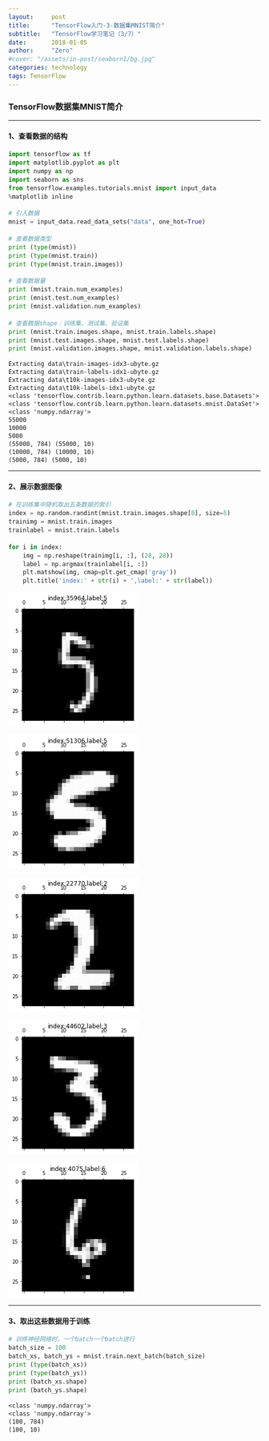```yaml
---
layout:     post
title:      "TensorFlow入门-3-数据集MNIST简介"
subtitle:   "TensorFlow学习笔记（3/7）"
date:       2018-01-05
author:     "Zero"
#cover: "/assets/in-post/seaborn1/bg.jpg"
categories: technology
tags: TensorFlow
---
```


### TensorFlow数据集MNIST简介

---

#### 1、查看数据的结构


```python
import tensorflow as tf
import matplotlib.pyplot as plt
import numpy as np
import seaborn as sns
from tensorflow.examples.tutorials.mnist import input_data
%matplotlib inline

# 引入数据
mnist = input_data.read_data_sets("data", one_hot=True)

# 查看数据类型
print (type(mnist))
print (type(mnist.train))
print (type(mnist.train.images))

# 查看数据量
print (mnist.train.num_examples)
print (mnist.test.num_examples)
print (mnist.validation.num_examples)

# 查看数据shape：训练集、测试集、验证集
print (mnist.train.images.shape, mnist.train.labels.shape)
print (mnist.test.images.shape, mnist.test.labels.shape)
print (mnist.validation.images.shape, mnist.validation.labels.shape)
```

    Extracting data\train-images-idx3-ubyte.gz
    Extracting data\train-labels-idx1-ubyte.gz
    Extracting data\t10k-images-idx3-ubyte.gz
    Extracting data\t10k-labels-idx1-ubyte.gz
    <class 'tensorflow.contrib.learn.python.learn.datasets.base.Datasets'>
    <class 'tensorflow.contrib.learn.python.learn.datasets.mnist.DataSet'>
    <class 'numpy.ndarray'>
    55000
    10000
    5000
    (55000, 784) (55000, 10)
    (10000, 784) (10000, 10)
    (5000, 784) (5000, 10)

---

#### 2、展示数据图像


```python
# 在训练集中随机取出五条数据的索引
index = np.random.randint(mnist.train.images.shape[0], size=5)
trainimg = mnist.train.images
trainlabel = mnist.train.labels

for i in index:
    img = np.reshape(trainimg[i, :], (28, 28))
    label = np.argmax(trainlabel[i, :])
    plt.matshow(img, cmap=plt.get_cmap('gray'))
    plt.title('index:' + str(i) + ',label:' + str(label))
```


![png](/assets/in-post/tensorflow3/output_3_0.png)



![png](/assets/in-post/tensorflow3/output_3_1.png)



![png](/assets/in-post/tensorflow3/output_3_2.png)



![png](/assets/in-post/tensorflow3/output_3_3.png)



![png](/assets/in-post/tensorflow3/output_3_4.png)

---

#### 3、取出这些数据用于训练


```python
# 训练神经网络时，一个batch一个batch进行
batch_size = 100
batch_xs, batch_ys = mnist.train.next_batch(batch_size)
print (type(batch_xs))
print (type(batch_ys))
print (batch_xs.shape)
print (batch_ys.shape)
```

    <class 'numpy.ndarray'>
    <class 'numpy.ndarray'>
    (100, 784)
    (100, 10)

